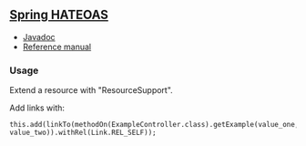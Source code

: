 ## [Spring HATEOAS](https://spring.io/projects/spring-hateoas)

* [Javadoc](https://docs.spring.io/spring-hateoas/docs/current/apidocs/)  
* [Reference manual](https://docs.spring.io/spring-hateoas/docs/current/reference/html/)  

### Usage

Extend a resource with "ResourceSupport".  

Add links with:  
```
this.add(linkTo(methodOn(ExampleController.class).getExample(value_one, value_two)).withRel(Link.REL_SELF));
```
